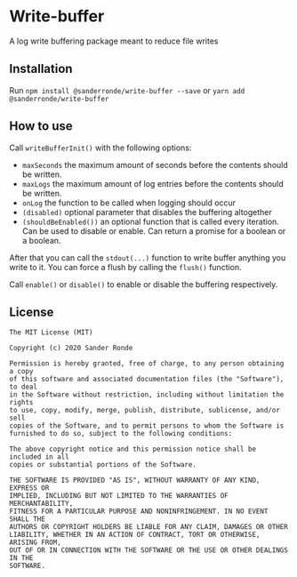 # Write-buffer

A log write buffering package meant to reduce file writes

## Installation

Run `npm install @sanderronde/write-buffer --save` or `yarn add @sanderronde/write-buffer`

## How to use

Call `writeBufferInit()` with the following options:

-   `maxSeconds` the maximum amount of seconds before the contents should be written.
-   `maxLogs` the maximum amount of log entries before the contents should be written.
-   `onLog` the function to be called when logging should occur
-   `(disabled)` optional parameter that disables the buffering altogether
-   `(shouldBeEnabled())` an optional function that is called every iteration. Can be used to disable or enable. Can return a promise for a boolean or a boolean.

After that you can call the `stdout(...)` function to write buffer anything you write to it. You can force a flush by calling the `flush()` function.

Call `enable()` or `disable()` to enable or disable the buffering respectively.

## License

```text
The MIT License (MIT)

Copyright (c) 2020 Sander Ronde

Permission is hereby granted, free of charge, to any person obtaining a copy
of this software and associated documentation files (the "Software"), to deal
in the Software without restriction, including without limitation the rights
to use, copy, modify, merge, publish, distribute, sublicense, and/or sell
copies of the Software, and to permit persons to whom the Software is
furnished to do so, subject to the following conditions:

The above copyright notice and this permission notice shall be included in all
copies or substantial portions of the Software.

THE SOFTWARE IS PROVIDED "AS IS", WITHOUT WARRANTY OF ANY KIND, EXPRESS OR
IMPLIED, INCLUDING BUT NOT LIMITED TO THE WARRANTIES OF MERCHANTABILITY,
FITNESS FOR A PARTICULAR PURPOSE AND NONINFRINGEMENT. IN NO EVENT SHALL THE
AUTHORS OR COPYRIGHT HOLDERS BE LIABLE FOR ANY CLAIM, DAMAGES OR OTHER
LIABILITY, WHETHER IN AN ACTION OF CONTRACT, TORT OR OTHERWISE, ARISING FROM,
OUT OF OR IN CONNECTION WITH THE SOFTWARE OR THE USE OR OTHER DEALINGS IN THE
SOFTWARE.
```

